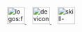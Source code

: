 <div align="left">
</div>
<div align="left"><a href="https://www.facebook.com/pth.1641">
    <img src="https://api.iconify.design/logos/facebook.svg" alt="logos:facebook" height="40" />
    </a>
    <img width="10" />
    <a href="https://www.facebook.com/pth.1641">
    <img src="https://api.iconify.design/devicon/linkedin.svg" alt="devicon:linkedin" height="40" />
    </a>
    <img width="10" />
    <a href="https://www.facebook.com/pth.1641">
    <img src="https://api.iconify.design/skill-icons/gmail-light.svg" alt="skill-icons:gmail-light" height="40" />
    </a>
</div>
